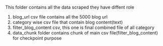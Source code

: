 This folder contains all the data scraped they have diffent role

1. blog_url csv file contains all the 5000 blog url
2. category wise csv file that contain blog content(text)
3. filter_blog_content csv, this one is final combined file of all category
4. data_chunk folder contains chunk of main csv file(filter_blog_content) for checkpoint purpose
